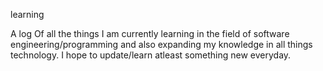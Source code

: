 learning

A log Of all the things I am currently learning in the field of software engineering/programming and also expanding my knowledge in all things technology. I hope to update/learn atleast something new everyday.
